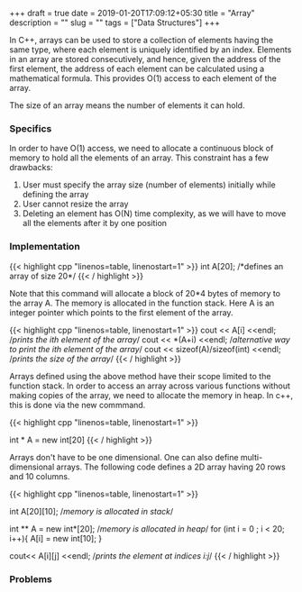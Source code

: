 +++ 
draft = true
date = 2019-01-20T17:09:12+05:30
title = "Array"
description = ""
slug = "" 
tags = ["Data Structures"]
+++
<p>In C++, arrays can be used to store a collection of elements having the same type, where each element is uniquely identified by an index. Elements in an array are stored consecutively, and hence, given the address of the first element, the address of each element can be calculated using a mathematical formula. This provides O(1) access to each element of the array.</p>
<p>The size of an array means the number of elements it can hold.</p>
<!--more-->

<h3> Specifics </h3>
In order to have O(1) access, we need to allocate a continuous block of memory to hold all the elements of an array. This constraint has a few drawbacks:
<ol>
    <li>User must specify the array size (number of elements) initially while defining the array</li>
    <li>User cannot resize the array</li>
    <li>Deleting an element has O(N) time complexity, as we will have to move all the elements after it by one position</li>
</ol>

<h3> Implementation </h3>
{{< highlight cpp "linenos=table, linenostart=1" >}}
int A[20]; /*defines an array of size 20*/
{{< / highlight >}}

Note that this command will allocate a block of 20*4 bytes of memory to the array A. The memory is allocated in the function stack.
Here A is an integer pointer which points to the first element of the array.

{{< highlight cpp "linenos=table, linenostart=1" >}}
cout << A[i] <<endl; /*prints the ith element of the array*/
cout << *(A+i) <<endl; /*alternative way to print the ith element of the array*/
cout << sizeof(A)/sizeof(int) <<endl; /*prints the size of the array*/
{{< / highlight >}}

Arrays defined using the above method have their scope limited to the function stack. In order to access an array across various functions without making copies of the array, we need to allocate the memory in heap. In c++, this is done via the new commmand.

{{< highlight cpp "linenos=table, linenostart=1" >}}

int * A = new int[20]
{{< / highlight >}}


Arrays don't have to be one dimensional. One can also define multi-dimensional arrays.
The following code defines a 2D array having 20 rows and 10 columns.

{{< highlight cpp "linenos=table, linenostart=1" >}}

int A[20][10]; /*memory is allocated in stack*/

int ** A = new int*[20];   /*memory is allocated in heap*/
for (int i = 0 ; i < 20; i++){
    A[i] = new int[10];
}

cout<< A[i][j] <<endl; /*prints the element at indices i:j*/
{{< / highlight >}}

<h3> Problems </h3>

</body>
</html>
